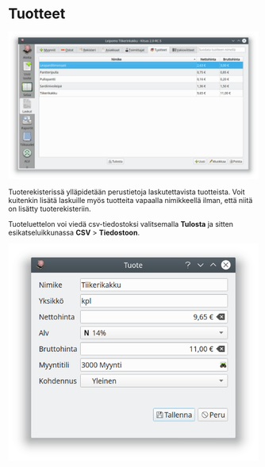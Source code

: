 # Tuotteet

![](tuotteet.png)

Tuoterekisterissä ylläpidetään perustietoja laskutettavista tuotteista. Voit kuitenkin lisätä laskuille myös tuotteita vapaalla nimikkeellä ilman, että niitä on lisätty tuoterekisteriin.

Tuoteluettelon voi viedä csv-tiedostoksi valitsemalla **Tulosta** ja sitten esikatseluikkunassa **CSV** > **Tiedostoon**.

![](muokkaus.png)
